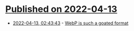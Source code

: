 # [Published on 2022-04-13](index.md)

* [2022-04-13, 02:43:43](https://news.ycombinator.com/item?id=31010659) - [WebP is such a goated format](https://sandyuraz.com/blogs/webp/)
